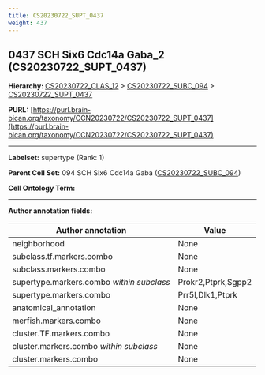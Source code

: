 ```yaml
---
title: CS20230722_SUPT_0437
weight: 437
---
```

## 0437 SCH Six6 Cdc14a Gaba_2 (CS20230722_SUPT_0437)
<b>Hierarchy: </b>
[CS20230722_CLAS_12](../CS20230722_CLAS_12) >
[CS20230722_SUBC_094](../CS20230722_SUBC_094) >
[CS20230722_SUPT_0437](../CS20230722_SUPT_0437)

**PURL:** [https://purl.brain-bican.org/taxonomy/CCN20230722/CS20230722_SUPT_0437](https://purl.brain-bican.org/taxonomy/CCN20230722/CS20230722_SUPT_0437)

---


**Labelset:** supertype (Rank: 1)

**Parent Cell Set:** 094 SCH Six6 Cdc14a Gaba ([CS20230722_SUBC_094](../CS20230722_SUBC_094))



**Cell Ontology Term:** 

[MARKER GENES.]: #


---

[TRANSFERRED ANNOTATIONS.]: #


[AUTHOR ANNOTATION FIELDS.]: #


**Author annotation fields:**

| Author annotation | Value |
|-------------------|-------|
|neighborhood|None|
|subclass.tf.markers.combo|None|
|subclass.markers.combo|None|
|supertype.markers.combo _within subclass_|Prokr2,Ptprk,Sgpp2|
|supertype.markers.combo|Prr5l,Dlk1,Ptprk|
|anatomical_annotation|None|
|merfish.markers.combo|None|
|cluster.TF.markers.combo|None|
|cluster.markers.combo _within subclass_|None|
|cluster.markers.combo|None|
